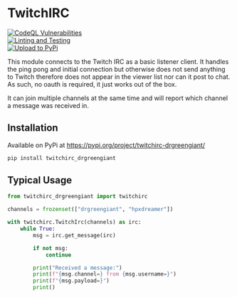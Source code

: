 # TwitchIRC

[![CodeQL Vulnerabilities](https://github.com/howroyd/twitchirc/actions/workflows/codeql-analysis.yml/badge.svg)](https://github.com/howroyd/twitchirc/actions/workflows/codeql-analysis.yml)\
[![Linting and Testing](https://github.com/howroyd/twitchirc/actions/workflows/python-app.yml/badge.svg)](https://github.com/howroyd/twitchirc/actions/workflows/python-app.yml)\
[![Upload to PyPi](https://github.com/howroyd/twitchirc/actions/workflows/python-publish.yml/badge.svg)](https://github.com/howroyd/twitchirc/actions/workflows/python-publish.yml)

This module connects to the Twitch IRC as a basic listener client.  It handles the ping pong and initial connection but otherwise does not send anything to Twitch therefore does not appear in the viewer list nor can it post to chat.  As such, no oauth is required, it just works out of the box.

It can join multiple channels at the same time and will report which channel a message was received in.

## Installation

Available on PyPi at https://pypi.org/project/twitchirc-drgreengiant/

```bash
pip install twitchirc_drgreengiant
```

## Typical Usage

```python
from twitchirc_drgreengiant import twitchirc

channels = frozenset(["drgreengiant", "hpxdreamer"])

with twitchirc.TwitchIrc(channels) as irc:
    while True:
        msg = irc.get_message(irc)

        if not msg:
            continue

        print("Received a message:")
        print(f"{msg.channel=} from {msg.username=}")
        print(f"{msg.payload=}")
        print()
```
